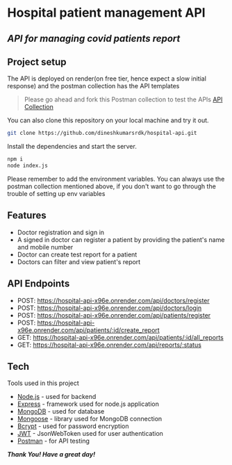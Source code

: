 # Hospital patient management API
## _API for managing covid patients report_

## Project setup
The API is deployed on render(on free tier, hence expect a slow initial response) and the postman collection has the API templates
> Please go ahead and fork this Postman collection to test the APIs [API Collection](https://elements.getpostman.com/redirect?entityId=36794855-7c73ffc6-6f7f-4eeb-9e57-031e715d0d4f&entityType=collection) 

You can also clone this repository on your local machine and try it out.
```sh
git clone https://github.com/dineshkumarsrdk/hospital-api.git
```

Install the dependencies and start the server.

```sh
npm i
node index.js
```
Please remember to add the environment variables. You can always use the postman collection mentioned above, if you don't want to go through the trouble of setting up env variables

## Features

- Doctor registration and sign in 
- A signed in doctor can register a patient by providing the patient's name and mobile number
- Doctor can create test report for a patient
- Doctors can filter and view patient's report

## API Endpoints

- POST: https://hospital-api-x96e.onrender.com/api/doctors/register 
- POST: https://hospital-api-x96e.onrender.com/api/doctors/login 
- POST: https://hospital-api-x96e.onrender.com/api/patients/register
- POST: https://hospital-api-x96e.onrender.com/api/patients/:id/create_report
- GET: https://hospital-api-x96e.onrender.com/api/patients/:id/all_reports
- GET: https://hospital-api-x96e.onrender.com/api/reports/:status

## Tech

Tools used in this project

- [Node.js] - used for backend
- [Express] - framework used for node.js application
- [MongoDB](https://www.mongodb.com/docs/) - used for database
- [Mongoose](https://mongoosejs.com/docs/api/document.html) - library used for MongoDB connection
- [Bcrypt](https://www.npmjs.com/package/bcrypt) - used for password encryption
- [JWT](https://www.npmjs.com/package/jsonwebtoken) - JsonWebToken used for user authentication
- [Postman](https://www.postman.com/postman/workspace/postman-public-workspace/documentation/12959542-c8142d51-e97c-46b6-bd77-52bb66712c9a) - for API testing

***Thank You! Have a great day!***

[//]: # (These are reference links used in the body of this note and get stripped out when the markdown processor does its job. There is no need to format nicely because it shouldn't be seen. Thanks SO - http://stackoverflow.com/questions/4823468/store-comments-in-markdown-syntax)

   [dill]: <https://github.com/joemccann/dillinger>
   [git-repo-url]: <https://github.com/joemccann/dillinger.git>
   [john gruber]: <http://daringfireball.net>
   [df1]: <http://daringfireball.net/projects/markdown/>
   [markdown-it]: <https://github.com/markdown-it/markdown-it>
   [Ace Editor]: <http://ace.ajax.org>
   [node.js]: <http://nodejs.org>
   [Twitter Bootstrap]: <http://twitter.github.com/bootstrap/>
   [jQuery]: <http://jquery.com>
   [@tjholowaychuk]: <http://twitter.com/tjholowaychuk>
   [express]: <http://expressjs.com>
   [AngularJS]: <http://angularjs.org>
   [Gulp]: <http://gulpjs.com>

   [PlDb]: <https://github.com/joemccann/dillinger/tree/master/plugins/dropbox/README.md>
   [PlGh]: <https://github.com/joemccann/dillinger/tree/master/plugins/github/README.md>
   [PlGd]: <https://github.com/joemccann/dillinger/tree/master/plugins/googledrive/README.md>
   [PlOd]: <https://github.com/joemccann/dillinger/tree/master/plugins/onedrive/README.md>
   [PlMe]: <https://github.com/joemccann/dillinger/tree/master/plugins/medium/README.md>
   [PlGa]: <https://github.com/RahulHP/dillinger/blob/master/plugins/googleanalytics/README.md>
